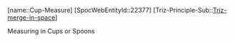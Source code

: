 ﻿---
type: TrizExample
aliases:
- Cup-Measure
license: CC BY-SA 4.0
copyright: https://github.com/SpocWeb
IsDeleted: false
IsReadOnly: false
Confidential: public
tags: 
- Triz/Principle/Example
---
[name::Cup-Measure]
[SpocWebEntityId::22377]
[Triz-Principle-Sub::[Triz-merge-in-space](tech/Triz/Sub/Triz-merge-in-space.md)]

Measuring in Cups or Spoons